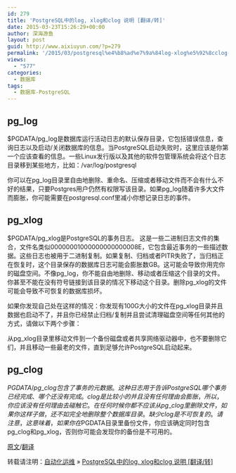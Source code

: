 ```yaml
---
id: 279
title: 'PostgreSQL中的log, xlog和clog 说明 [翻译/转]'
date: 2015-03-23T15:26:29+00:00
author: 深海游鱼
layout: post
guid: http://www.aixiuyun.com/?p=279
permalink: '/2015/03/postgresql%e4%b8%ad%e7%9a%84log-xlog%e5%92%8cclog-%e8%af%b4%e6%98%8e-%e7%bf%bb%e8%af%91%e8%bd%ac.html'
views:
  - "577"
categories:
  - 数据库
tags:
  - 数据库-PostgreSQL
---
```

## **pg_log**

$PGDATA/pg_log是数据库运行活动日志的默认保存目录，它包括错误信息，查询日志以及启动/关闭数据库的信息。当PostgreSQL启动失败时，这里应该是你第一个应该查看的信息。一些Linux发行版以及其他的软件包管理系统会将这个日志目录移到某些地方，比如：/var/log/postgresql

你可以在pg\_log目录里自由地删除、重命名、压缩或者移动文件而不会有什么不好的结果，只要Postgres用户仍然有权限写该目录。如果pg\_log随着许多大文件而膨胀，你可能需要在postgresql.conf里减小你想记录日志的事件。

## pg_xlog

$PGDATA/pg\_xlog是PostgreSQL的事务日志。 这是一些二进制日志文件的集合，文件名类似00000001000000000000008E，它包含最近事务的一些描述数据。这些日志也被用于二进制复制。如果复制、归档或者PITR失败了，当归档正在恢复时，这个目录保存的数据库日志可能会膨胀数GB。这可能会导致你用完你的磁盘空间。不像pg\_log，你不能自由地删除、移动或者压缩这个目录的文件。你甚至不能在没有符号链接到该目录的情况下移动这个目录。删除pg_xlog的文件可能会导致不可恢复的数据库损坏。

如果你发现自己处在这样的情况：你发现有100G大小的文件在pg_xlog目录并且数据也启动不了，并且你已经禁止归档/复制并且尝试清理磁盘空间等任何其他的方式，请做以下两个步骤：

从pg_xlog目录里移动文件到一个备份磁盘或者共享网络驱动器中，也不要删除它们，并且移动一些最老的文件，直到足够允许PostgreSQL启动起来。

## **pg_clog**

$PGDATA/pg\_clog包含了事务的元数据。这种日志用于告诉PostgreSQL哪个事务已经完成、哪个还没有完成。clog是比较小的并且没有任何理由会膨胀，所以，你应该没有任何理由去碰触它。在任何时候你都不应该从pg\_clog里删除文件，如果你这样子做，还不如完全地删除整个数据库目录。缺少clog是不可恢复的。请注意，这意味着，如果你在$PGDATA目录里备份文件，你应该确定同时包含pg\_clog和pg\_xlog，否则你可能会发现你的备份是不可用的。

<a title="原文" href="http://it.toolbox.com/blogs/database-soup/pg_log-pg_xlog-and-pg_clog-45611" target="_blank">原文</a>/<a title="翻译" href="http://dreamer-yzy.github.io/2015/01/21/-%E7%BF%BB%E8%AF%91-PostgreSQL%E4%B8%AD%E7%9A%84log-xlog%E5%92%8Cclog/" target="_blank">翻译</a>

转载请注明：[自动化运维](http://www.wanglijie.cn) &raquo; [PostgreSQL中的log, xlog和clog 说明 [翻译/转]](http://www.wanglijie.cn/2015/03/postgresql%e4%b8%ad%e7%9a%84log-xlog%e5%92%8cclog-%e8%af%b4%e6%98%8e-%e7%bf%bb%e8%af%91%e8%bd%ac.html)